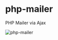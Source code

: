 # php-mailer

 PHP Mailer via Ajax
 
 
 ![php-mailer](https://user-images.githubusercontent.com/63623377/100474252-fe1a7b80-30be-11eb-8776-52a3c42c3bdb.gif)
